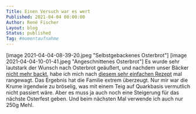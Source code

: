 ```yaml
---
Title: Einen Versuch war es wert
Published: 2021-04-04 00:00:00
Author: René Fischer
Layout: blog
Status: published
Tag: #momentaufnahme
---
```

[image 2021-04-04-08-39-20.jpeg "Selbstgebackenes Osterbrot"]
[image 2021-04-04-10-01-41.jpeg "Angeschnittenes Osterbrot"]
Es wurde sehr lautstark der Wunsch nach Osterbrot geäußert, und nachdem unser Bäcker [nicht mehr backt](/brotbackkunst), habe ich mich nach [diesem sehr einfachen Rezept](https://www.infranken.de/ratgeber/genuss/rezepte/osterbrot-backen-rezept-einfach-art-5183337) mal rangewagt. Das Ergebnis hat die Familie extrem überzeugt. Nur mir war die Krume irgendwie zu bröselig, was mit einem Teig auf Quarkbasis vermutlich nicht passiert wäre. Aber es muss ja auch noch eine Steigerung für das nächste Osterfest geben. Und beim nächsten Mal verwende ich auch nur 250g Mehl.
